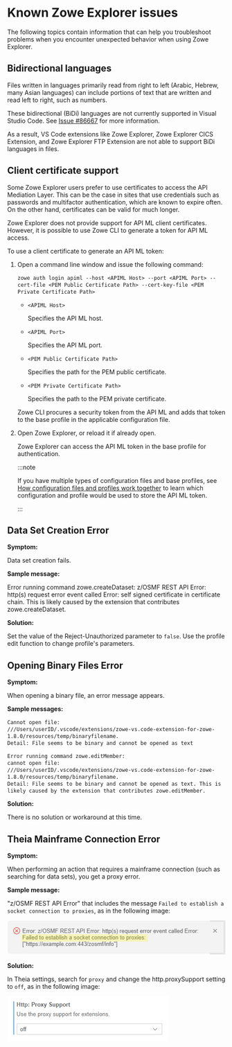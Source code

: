 # Known Zowe Explorer issues

The following topics contain information that can help you troubleshoot problems when you encounter unexpected behavior when using Zowe Explorer.

## Bidirectional languages

Files written in languages primarily read from right to left (Arabic, Hebrew, many Asian languages) can include portions of text that are written and read left to right, such as numbers.

These bidirectional (BiDi) languages are not currently supported in Visual Studio Code. See [Issue #86667](https://github.com/microsoft/vscode/issues/86667) for more information.

As a result, VS Code extensions like Zowe Explorer, Zowe Explorer CICS Extension, and Zowe Explorer FTP Extension are not able to support BiDi languages in files.

## Client certificate support

Some Zowe Explorer users prefer to use certificates to access the API Mediation Layer. This can be the case in sites that use credentials such as passwords and multifactor authentication, which are known to expire often. On the other hand, certificates can be valid for much longer.

Zowe Explorer does not provide support for API ML client certificates. However, it is possible to use Zowe CLI to generate a token for API ML access.

To use a client certificate to generate an API ML token:

1. Open a command line window and issue the following command:

    ```
    zowe auth login apiml --host <APIML Host> --port <APIML Port> --cert-file <PEM Public Certificate Path> --cert-key-file <PEM Private Certificate Path>
    ```
    - `<APIML Host>`
    
        Specifies the API ML host.
    - `<APIML Port>`
        
        Specifies the API ML port.
    - `<PEM Public Certificate Path>`
    
        Specifies the path for the PEM public certificate.
    - `<PEM Private Certificate Path>`
    
        Specifies the path to the PEM private certificate.

    Zowe CLI procures a security token from the API ML and adds that token to the base profile in the applicable configuration file.

2. Open Zowe Explorer, or reload it if already open.

    Zowe Explorer can access the API ML token in the base profile for authentication.
    
    :::note
    
    If you have multiple types of configuration files and base profiles, see [How configuration files and profiles work together](../../user-guide/cli-using-understand-profiles-configs.md#how-configuration-files-and-profiles-work-together) to learn which configuration and profile would be used to store the API ML token.

    :::

## Data Set Creation Error

**Symptom:**

Data set creation fails.

**Sample message:**

Error running command zowe.createDataset: z/OSMF REST API Error: http(s) request error event called Error: self signed certificate in certificate chain. This is likely caused by the extension that contributes zowe.createDataset.

**Solution:**

Set the value of the Reject-Unauthorized parameter to `false`. Use the profile edit function to change profile's parameters.

## Opening Binary Files Error

**Symptom:**

When opening a binary file, an error message appears.

**Sample messages:**

```
Cannot open file:
///Users/userID/.vscode/extensions/zowe-vs.code-extension-for-zowe-1.8.0/resources/temp/binaryfilename.
Detail: File seems to be binary and cannot be opened as text
```

```
Error running command zowe.editMember:
cannot open file:
///Users/userID/.vscode/extensions/zowe-vs.code-extension-for-zowe-1.8.0/resources/temp/binaryfilename.
Detail: File seems to be binary and cannot be opened as text. This is likely caused by the extension that contributes zowe.editMember.
```

**Solution:**

There is no solution or workaround at this time.

## Theia Mainframe Connection Error

**Symptom:**

When performing an action that requires a mainframe connection (such as searching for data sets), you get a proxy error.

**Sample message:**

"z/OSMF REST API Error" that includes the message `Failed to establish a socket connection to proxies`, as in the following image:

![Proxy Support set to off](../../images/ze/ZE-socket-connection-error.png)

**Solution:**

In Theia settings, search for `proxy` and change the http.proxySupport setting to `off`, as in the following image:

![Proxy Support set to off](../../images/ze/ZE-proxy-support-off.png)
